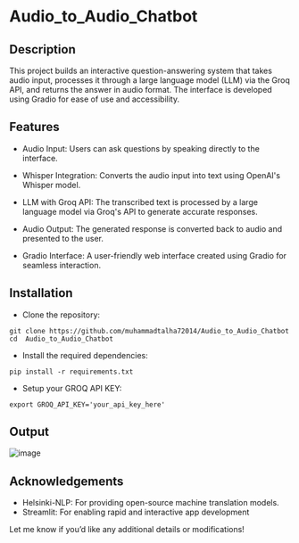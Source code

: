 # Audio_to_Audio_Chatbot

## Description
This project builds an interactive question-answering system that takes audio input, processes it through a large language model (LLM) via the Groq API, and returns the answer in audio format. The interface is developed using Gradio for ease of use and accessibility.

## Features
- Audio Input: Users can ask questions by speaking directly to the interface.

- Whisper Integration: Converts the audio input into text using OpenAI's Whisper model.

- LLM with Groq API: The transcribed text is processed by a large language model via Groq's API to generate accurate responses.

- Audio Output: The generated response is converted back to audio and presented to the user.

- Gradio Interface: A user-friendly web interface created using Gradio for seamless interaction.

## Installation

- Clone the repository:

```http
git clone https://github.com/muhammadtalha72014/Audio_to_Audio_Chatbot
cd  Audio_to_Audio_Chatbot
```
- Install the required dependencies:

```http
pip install -r requirements.txt
```
- Setup your GROQ API KEY:

```http
export GROQ_API_KEY='your_api_key_here'  
```
## Output

![image](https://github.com/user-attachments/assets/0f950cca-5623-41b5-95e4-70e241a35f58)


## Acknowledgements

 - Helsinki-NLP: For providing open-source machine translation models.
 - Streamlit: For enabling rapid and interactive app development

Let me know if you’d like any additional details or modifications!
